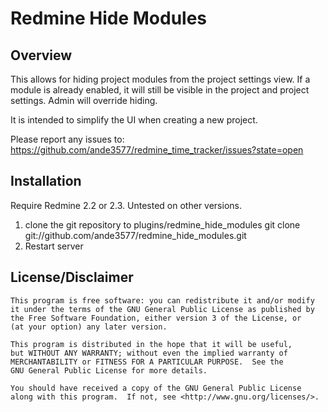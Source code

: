 # Redmine Hide Modules

## Overview

This allows for hiding project modules from the project settings view.  If a 
module is already enabled, it will still be visible in the project and project
settings.  Admin will override hiding.

It is intended to simplify the UI when creating a new project.

Please report any issues to: 
  https://github.com/ande3577/redmine_time_tracker/issues?state=open


## Installation

Require Redmine 2.2 or 2.3.  Untested on other versions.

1. clone the git repository to plugins/redmine_hide_modules
    git clone git://github.com/ande3577/redmine_hide_modules.git
1. Restart server

## License/Disclaimer


    This program is free software: you can redistribute it and/or modify
    it under the terms of the GNU General Public License as published by
    the Free Software Foundation, either version 3 of the License, or
    (at your option) any later version.

    This program is distributed in the hope that it will be useful,
    but WITHOUT ANY WARRANTY; without even the implied warranty of
    MERCHANTABILITY or FITNESS FOR A PARTICULAR PURPOSE.  See the
    GNU General Public License for more details.

    You should have received a copy of the GNU General Public License
    along with this program.  If not, see <http://www.gnu.org/licenses/>.






